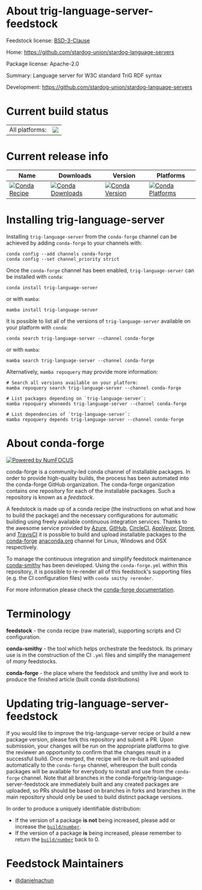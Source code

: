 About trig-language-server-feedstock
====================================

Feedstock license: [BSD-3-Clause](https://github.com/conda-forge/trig-language-server-feedstock/blob/main/LICENSE.txt)

Home: https://github.com/stardog-union/stardog-language-servers

Package license: Apache-2.0

Summary: Language server for W3C standard TriG RDF syntax

Development: https://github.com/stardog-union/stardog-language-servers

Current build status
====================


<table><tr><td>All platforms:</td>
    <td>
      <a href="https://dev.azure.com/conda-forge/feedstock-builds/_build/latest?definitionId=24402&branchName=main">
        <img src="https://dev.azure.com/conda-forge/feedstock-builds/_apis/build/status/trig-language-server-feedstock?branchName=main">
      </a>
    </td>
  </tr>
</table>

Current release info
====================

| Name | Downloads | Version | Platforms |
| --- | --- | --- | --- |
| [![Conda Recipe](https://img.shields.io/badge/recipe-trig--language--server-green.svg)](https://anaconda.org/conda-forge/trig-language-server) | [![Conda Downloads](https://img.shields.io/conda/dn/conda-forge/trig-language-server.svg)](https://anaconda.org/conda-forge/trig-language-server) | [![Conda Version](https://img.shields.io/conda/vn/conda-forge/trig-language-server.svg)](https://anaconda.org/conda-forge/trig-language-server) | [![Conda Platforms](https://img.shields.io/conda/pn/conda-forge/trig-language-server.svg)](https://anaconda.org/conda-forge/trig-language-server) |

Installing trig-language-server
===============================

Installing `trig-language-server` from the `conda-forge` channel can be achieved by adding `conda-forge` to your channels with:

```
conda config --add channels conda-forge
conda config --set channel_priority strict
```

Once the `conda-forge` channel has been enabled, `trig-language-server` can be installed with `conda`:

```
conda install trig-language-server
```

or with `mamba`:

```
mamba install trig-language-server
```

It is possible to list all of the versions of `trig-language-server` available on your platform with `conda`:

```
conda search trig-language-server --channel conda-forge
```

or with `mamba`:

```
mamba search trig-language-server --channel conda-forge
```

Alternatively, `mamba repoquery` may provide more information:

```
# Search all versions available on your platform:
mamba repoquery search trig-language-server --channel conda-forge

# List packages depending on `trig-language-server`:
mamba repoquery whoneeds trig-language-server --channel conda-forge

# List dependencies of `trig-language-server`:
mamba repoquery depends trig-language-server --channel conda-forge
```


About conda-forge
=================

[![Powered by
NumFOCUS](https://img.shields.io/badge/powered%20by-NumFOCUS-orange.svg?style=flat&colorA=E1523D&colorB=007D8A)](https://numfocus.org)

conda-forge is a community-led conda channel of installable packages.
In order to provide high-quality builds, the process has been automated into the
conda-forge GitHub organization. The conda-forge organization contains one repository
for each of the installable packages. Such a repository is known as a *feedstock*.

A feedstock is made up of a conda recipe (the instructions on what and how to build
the package) and the necessary configurations for automatic building using freely
available continuous integration services. Thanks to the awesome service provided by
[Azure](https://azure.microsoft.com/en-us/services/devops/), [GitHub](https://github.com/),
[CircleCI](https://circleci.com/), [AppVeyor](https://www.appveyor.com/),
[Drone](https://cloud.drone.io/welcome), and [TravisCI](https://travis-ci.com/)
it is possible to build and upload installable packages to the
[conda-forge](https://anaconda.org/conda-forge) [anaconda.org](https://anaconda.org/)
channel for Linux, Windows and OSX respectively.

To manage the continuous integration and simplify feedstock maintenance
[conda-smithy](https://github.com/conda-forge/conda-smithy) has been developed.
Using the ``conda-forge.yml`` within this repository, it is possible to re-render all of
this feedstock's supporting files (e.g. the CI configuration files) with ``conda smithy rerender``.

For more information please check the [conda-forge documentation](https://conda-forge.org/docs/).

Terminology
===========

**feedstock** - the conda recipe (raw material), supporting scripts and CI configuration.

**conda-smithy** - the tool which helps orchestrate the feedstock.
                   Its primary use is in the construction of the CI ``.yml`` files
                   and simplify the management of *many* feedstocks.

**conda-forge** - the place where the feedstock and smithy live and work to
                  produce the finished article (built conda distributions)


Updating trig-language-server-feedstock
=======================================

If you would like to improve the trig-language-server recipe or build a new
package version, please fork this repository and submit a PR. Upon submission,
your changes will be run on the appropriate platforms to give the reviewer an
opportunity to confirm that the changes result in a successful build. Once
merged, the recipe will be re-built and uploaded automatically to the
`conda-forge` channel, whereupon the built conda packages will be available for
everybody to install and use from the `conda-forge` channel.
Note that all branches in the conda-forge/trig-language-server-feedstock are
immediately built and any created packages are uploaded, so PRs should be based
on branches in forks and branches in the main repository should only be used to
build distinct package versions.

In order to produce a uniquely identifiable distribution:
 * If the version of a package **is not** being increased, please add or increase
   the [``build/number``](https://docs.conda.io/projects/conda-build/en/latest/resources/define-metadata.html#build-number-and-string).
 * If the version of a package **is** being increased, please remember to return
   the [``build/number``](https://docs.conda.io/projects/conda-build/en/latest/resources/define-metadata.html#build-number-and-string)
   back to 0.

Feedstock Maintainers
=====================

* [@danielnachun](https://github.com/danielnachun/)

